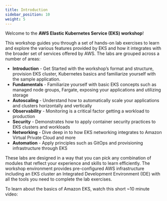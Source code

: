 ```yaml
---
title: Introduction
sidebar_position: 10
weight: 5
---
```


Welcome to the **AWS Elastic Kubernetes Service (EKS) workshop**!

This workshop guides you through a set of hands-on lab exercises to learn and explore the various features provided by EKS and how it integrates with the broader set of services offered by AWS. The labs are grouped across a number of areas:

- **Introduction** - Get Started with the workshop’s format and structure, provision EKS cluster, Kubernetes basics and familiarize yourself with the sample application.
- **Fundamentals** - Familiarize yourself with basic EKS concepts such as managed node groups, Fargate, exposing your applications and utilizing storage
- **Autoscaling** - Understand how to automatically scale your applications and clusters horizontally and vertically
- **Observability** - Monitoring is a critical factor getting a workload to production
- **Security** - Demonstrates how to apply container security practices to EKS clusters and workloads
- **Networking** - Dive deep in to how EKS networking integrates to Amazon Virtual Private Cloud and more
- **Automation** - Apply principles such as GitOps and provisioning infrastructure through EKS

These labs are designed in a way that you can pick any combination of modules that reflect your experience and skills to learn efficiently. The workshop environment provides pre-configured AWS infrastructure including an EKS cluster an Integrated Development Environment (IDE) with all the tools you need to complete the lab exercises.

To learn about the basics of Amazon EKS, watch this short ~10 minute video:

<ReactPlayer controls url="https://www.youtube-nocookie.com/embed/E956xeOt050" /> <br />
